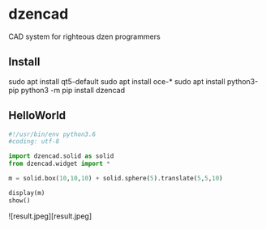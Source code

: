 # dzencad
CAD system for righteous dzen programmers

Install
-------
sudo apt install qt5-default
sudo apt install oce-*
sudo apt install python3-pip
python3 -m pip install dzencad

HelloWorld
----------
```python
#!/usr/bin/env python3.6
#coding: utf-8

import dzencad.solid as solid
from dzencad.widget import *

m = solid.box(10,10,10) + solid.sphere(5).translate(5,5,10)

display(m)
show()
```

![result.jpeg][result.jpeg]


